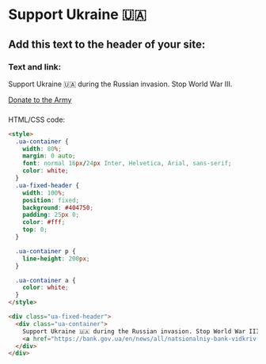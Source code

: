 # Support Ukraine 🇺🇦

## Add this text to the header of your site:

### Text and link:

Support Ukraine 🇺🇦 during the Russian invasion. Stop World War III.

[Donate to the Army ](https://bank.gov.ua/en/news/all/natsionalniy-bank-vidkriv-spetsrahunok-dlya-zboru-koshtiv-na-potrebi-armiyi)


###

HTML/CSS code:


```html
<style>
  .ua-container {
    width: 80%;
    margin: 0 auto;
    font: normal 16px/24px Inter, Helvetica, Arial, sans-serif;
    color: white;
  }
  .ua-fixed-header {
    width: 100%;
    position: fixed;
    background: #404750;
    padding: 25px 0;
    color: #fff;
    top: 0;
  }

  .ua-container p {
    line-height: 200px;
  }

  .ua-container a {
    color: white;
  }
</style>

<div class="ua-fixed-header">
  <div class="ua-container">
    Support Ukraine 🇺🇦 during the Russian invasion. Stop World War III.
    <a href="https://bank.gov.ua/en/news/all/natsionalniy-bank-vidkriv-spetsrahunok-dlya-zboru-koshtiv-na-potrebi-armiyi">Donate to the Army</a>
  </div>
</div>
```


